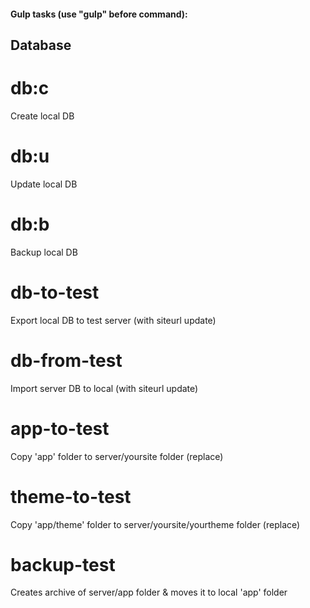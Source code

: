 #### Gulp tasks (use "gulp" before command):

## Database

# db:c
Create local DB

# db:u
Update local DB

# db:b
Backup local DB

# db-to-test
Export local DB to test server (with siteurl update)

# db-from-test
Import server DB to local (with siteurl update)

# app-to-test
Copy 'app' folder to server/yoursite folder (replace)

# theme-to-test
Copy 'app/theme' folder to server/yoursite/yourtheme folder (replace)

# backup-test
Creates archive of server/app folder & moves it to local 'app' folder
